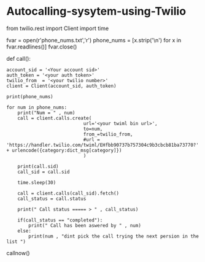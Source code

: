 # Autocalling-sysytem-using-Twilio



from twilio.rest import Client
import time


fvar = open(r'phone_nums.txt','r')
phone_nums = [x.strip('\n') for x in fvar.readlines()]
fvar.close()




def call():

    account_sid = '<Your account sid>'
    auth_token = '<your auth token>'
    twilio_from  = '<your twilio number>'
    client = Client(account_sid, auth_token)

    print(phone_nums)
    
    for num in phone_nums:
        print("Num = " , num)
        call = client.calls.create(
                                url='<your twiml bin url>',
                                to=num,
                                from_=twilio_from,
                                #url = 'https://handler.twilio.com/twiml/EHfbb90737b757304c9b3cbcb81ba73770?' + urlencode({category:dict_msg[category]})
                                )

        print(call.sid)
        call_sid = call.sid

        time.sleep(30)

        call = client.calls(call_sid).fetch()
        call_status = call.status

        print(" Call status ===== > " , call_status)

        if(call_status == "completed"):
            print(" Call has been aswered by " , num)
        else:
            print(num , "dint pick the call trying the next persion in the list ")

        

callnow()

